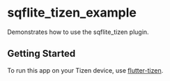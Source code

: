 # sqflite_tizen_example

Demonstrates how to use the sqflite_tizen plugin.

## Getting Started

To run this app on your Tizen device, use [flutter-tizen](https://github.com/flutter-tizen/flutter-tizen).
